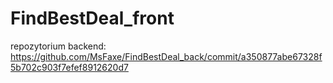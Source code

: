# FindBestDeal_front

repozytorium backend:
https://github.com/MsFaxe/FindBestDeal_back/commit/a350877abe67328f5b702c903f7efef8912620d7
